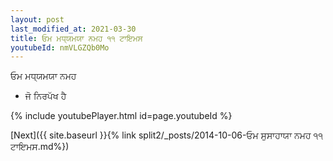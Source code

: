 ```yaml
---
layout: post
last_modified_at: 2021-03-30
title: ਓਮ ਮਧ੍ਯਮਯਾ ਨਮਹ ੧੧ ਟਾਇਮਸ
youtubeId: nmVLGZQb0Mo
---
```

 
 
 ਓਮ ਮਧ੍ਯਮਯਾ ਨਮਹ  
 
 -  ਜੋ ਨਿਰਪੱਖ ਹੈ 
 
  
 
  
 
 
 
 
 
 


{% include youtubePlayer.html id=page.youtubeId %}
 
[Next]({{ site.baseurl }}{% link  split2/_posts/2014-10-06-ਓਮ ਸੁਸਾਹਾਯਾ ਨਮਹ ੧੧ ਟਾਇਮਸ.md%})
 
